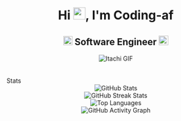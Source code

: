 <h1 align="center">Hi <img src="https://github.com/YourUsername/YourUsername/blob/main/icons/Hi.gif" width="28px"/>, I'm Coding-af</h1>
<h2 align="center">
  <img src="https://komarev.com/ghpvc/?username=coding-af&color=dc143c&style=for-the-badge" alt="Profile Views" style="height:21px;">
  Software Engineer
  <a href="https://[your-portfolio-link]">
    <img src="https://img.shields.io/badge/Portfolio-543DE0?style=for-the-badge&logo=About.me&logoColor=white" alt="Portfolio" style="height:22px;">
  </a>
</h2>
<div align="center">
  <img src="https://media.giphy.com/media/ADSJHOoIvyjKM/giphy.gif" alt="Itachi GIF" />
</div>

  <br>
  <br>
  <div>Stats</div>
  <div align="center">
    <img src="https://github-readme-stats.vercel.app/api?username=coding-af&theme=tokyonight&hide_border=false&include_all_commits=true&count_private=false" alt="GitHub Stats" /><br />
    <img src="https://github-readme-streak-stats.herokuapp.com/?user=coding-af&theme=tokyonight&hide_border=false" alt="GitHub Streak Stats" /><br />
    <img src="https://github-readme-stats.vercel.app/api/top-langs/?username=coding-af&theme=tokyonight&hide_border=false&include_all_commits=true&count_private=false&layout=compact" alt="Top Languages" /><br />
    <img src="https://github-readme-activity-graph.vercel.app/graph?username=coding-af&theme=tokyo-night" alt="GitHub Activity Graph" />
  </div>

